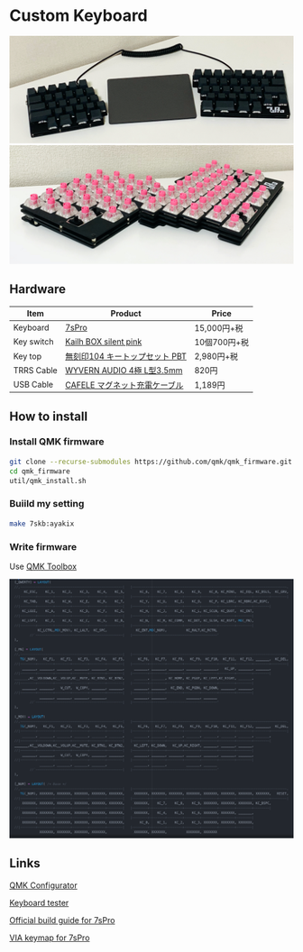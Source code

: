 # Custom Keyboard

<img src="https://github.com/ayakix/7spro/blob/main/images/package.jpg?raw=true" width="640">

<img src="https://github.com/ayakix/7spro/blob/main/images/keyswitch.jpg?raw=true" width="640">

## Hardware

| Item | Product | Price |
| ---- | ---- | ---- |
|  Keyboard | [7sPro](https://yushakobo.jp/shop/7spro/) | 15,000円+税 |
|  Key switch | [Kailh BOX silent pink](https://yushakobo.jp/shop/kailh-box-silent-switch/) | 10個700円+税 |
|  Key top | [無刻印104 キートップセット PBT](https://yushakobo.jp/shop/a0300bp/) | 2,980円+税 |
|  TRRS Cable | [WYVERN AUDIO 4極 L型3.5mm](https://amzn.to/3nTBZua) | 820円 |
|  USB Cable | [CAFELE マグネット充電ケーブル](https://amzn.to/3nQCtBi) | 1,189円 |

## How to install
### Install QMK firmware
```sh
git clone --recurse-submodules https://github.com/qmk/qmk_firmware.git
cd qmk_firmware
util/qmk_install.sh
```

### Buiild my setting
```sh
make 7skb:ayakix
```

### Write firmware
Use [QMK Toolbox](https://github.com/qmk/qmk_toolbox/releases)

<img src="https://github.com/ayakix/7spro/blob/main/images/layout.png?raw=true" width="640">

## Links
[QMK Configurator](https://config.qmk.fm/#/7skb/rev1/LAYOUT)

[Keyboard tester](https://config.qmk.fm/#/test)

[Official build guide for 7sPro](https://salicylic-acid3.hatenablog.com/entry/7spro-build-guide)

[VIA keymap for 7sPro](https://salicylic-acid3.hatenablog.com/entry/via-keymap-setup)
